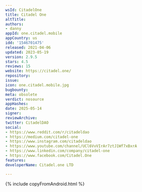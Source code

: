 ```yaml
---
wsId: CitadelOne
title: Citadel One
altTitle: 
authors:
- danny
appId: one.citadel.mobile
appCountry: us
idd: '1546701475'
released: 2021-04-06
updated: 2023-05-19
version: 2.9.5
stars: 4.5
reviews: 15
website: https://citadel.one/
repository: 
issue: 
icon: one.citadel.mobile.jpg
bugbounty: 
meta: obsolete
verdict: nosource
appHashes: 
date: 2025-05-14
signer: 
reviewArchive: 
twitter: CitadelDAO
social:
- https://www.reddit.com/r/citadeldao
- https://medium.com/citadel-one
- https://www.instagram.com/citadeldao
- https://www.youtube.com/channel/UCl6VvVIrAr7ztJ1Wf7xBxrA
- https://www.linkedin.com/company/citadel-one
- https://www.facebook.com/Citadel.One
features: 
developerName: Citadel.one LTD

---
```


{% include copyFromAndroid.html %}
